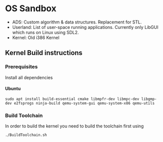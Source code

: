 # OS Sandbox

- ADS: Custom algorithm & data structures. Replacement for STL.
- Userland: List of user-space running applications. Currently only LibGUI which runs on Linux using SDL2. 
- Kernel: Old i386 Kernel

## Kernel Build instructions

### Prerequisites 
Install all dependencies
#### Ubuntu
```
sudo apt install build-essential cmake libmpfr-dev libmpc-dev libgmp-dev e2fsprogs ninja-build qemu-system-gui qemu-system-x86 qemu-utils
```


### Build Toolchain
In order to build the kernel you need to build the toolchain first using
```
./BuildToolchain.sh 
```




